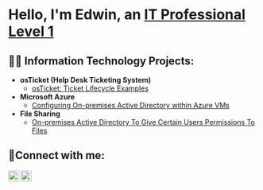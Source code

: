 <h1>Hello, I'm Edwin, an <a href="https://linkedin.com/in/virtualedwin">IT Professional Level 1</a>

<h2>👨‍💻 Information Technology Projects:</h2>

- <b>osTicket (Help Desk Ticketing System)</b>
  - [osTicket: Ticket Lifecycle Examples](https://github.com/virtualedwin/osTicket.git)
- <b>Microsoft Azure</b>
  - [Configuring On-premises Active Directory within Azure VMs](https://github.com/joshmadakorcc/configure-ad)
- <b>File Sharing</b>
  - [On-premises Active Directory To Give Certain Users Permissions To Files](https://github.com/virtualedwin/File-Sharing.git)

<h2>🤳Connect with me:</h2>

[<img align="left" alt="Josh | LinkedIn" width="22px" src="https://cdn.jsdelivr.net/npm/simple-icons@v3/icons/linkedin.svg" />][linkedin]
[<img align="left" alt="Josh | Instagram" width="22px" src="https://cdn.jsdelivr.net/npm/simple-icons@v3/icons/instagram.svg" />][instagram]

[instagram]: https://www.instagram.com/jonathansstrength/
[linkedin]: https://linkedin.com/in/Virtualedwin
